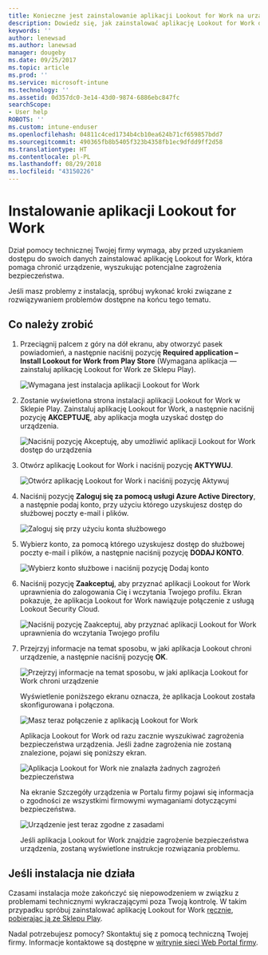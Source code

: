 ```yaml
---
title: Konieczne jest zainstalowanie aplikacji Lookout for Work na urządzeniu z systemem Android | Microsoft Docs
description: Dowiedz się, jak zainstalować aplikację Lookout for Work dla systemu Android.
keywords: ''
author: lenewsad
ms.author: lanewsad
manager: dougeby
ms.date: 09/25/2017
ms.topic: article
ms.prod: ''
ms.service: microsoft-intune
ms.technology: ''
ms.assetid: 0d357dc0-3e14-43d0-9874-6886ebc847fc
searchScope:
- User help
ROBOTS: ''
ms.custom: intune-enduser
ms.openlocfilehash: 04811c4ced1734b4cb10ea624b71cf659857bdd7
ms.sourcegitcommit: 490365fb8b5405f323b4358fb1ec9dfdd9ff2d58
ms.translationtype: HT
ms.contentlocale: pl-PL
ms.lasthandoff: 08/29/2018
ms.locfileid: "43150226"
---
```

# <a name="install-lookout-for-work"></a>Instalowanie aplikacji Lookout for Work

Dział pomocy technicznej Twojej firmy wymaga, aby przed uzyskaniem dostępu do swoich danych zainstalować aplikację Lookout for Work, która pomaga chronić urządzenie, wyszukując potencjalne zagrożenia bezpieczeństwa.

Jeśli masz problemy z instalacją, spróbuj wykonać kroki związane z rozwiązywaniem problemów dostępne na końcu tego tematu.

## <a name="what-you-need-to-do"></a>Co należy zrobić

1. Przeciągnij palcem z góry na dół ekranu, aby otworzyć pasek powiadomień, a następnie naciśnij pozycję **Required application – Install Lookout for Work from Play Store** (Wymagana aplikacja — zainstaluj aplikację Lookout for Work ze Sklepu Play).

   ![Wymagana jest instalacja aplikacji Lookout for Work](./media/lookout-required-app-install-android.png)

2. Zostanie wyświetlona strona instalacji aplikacji Lookout for Work w Sklepie Play. Zainstaluj aplikację Lookout for Work, a następnie naciśnij pozycję **AKCEPTUJĘ**, aby aplikacja mogła uzyskać dostęp do urządzenia.

   ![Naciśnij pozycję Akceptuję, aby umożliwić aplikacji Lookout for Work dostęp do urządzenia](./media/lookout-accept-store-permissions-android.png)

3. Otwórz aplikację Lookout for Work i naciśnij pozycję **AKTYWUJ**.

   ![Otwórz aplikację Lookout for Work i naciśnij pozycję Aktywuj](./media/lookout-activate-button-android.png)

4. Naciśnij pozycję **Zaloguj się za pomocą usługi Azure Active Directory**, a następnie podaj konto, przy użyciu którego uzyskujesz dostęp do służbowej poczty e-mail i plików.

   ![Zaloguj się przy użyciu konta służbowego](./media/lookout-sign-in-azure-android.png)

5. Wybierz konto, za pomocą którego uzyskujesz dostęp do służbowej poczty e-mail i plików, a następnie naciśnij pozycję **DODAJ KONTO**.

   ![Wybierz konto służbowe i naciśnij pozycję Dodaj konto](./media/lookout-pick-account-android.png)

6. Naciśnij pozycję **Zaakceptuj**, aby przyznać aplikacji Lookout for Work uprawnienia do zalogowania Cię i wczytania Twojego profilu. Ekran pokazuje, że aplikacja Lookout for Work nawiązuje połączenie z usługą Lookout Security Cloud.

   ![Naciśnij pozycję Zaakceptuj, aby przyznać aplikacji Lookout for Work uprawnienia do wczytania Twojego profilu](./media/lookout-needs-permission-to-view-profile-android.png)

7. Przejrzyj informacje na temat sposobu, w jaki aplikacja Lookout chroni urządzenie, a następnie naciśnij pozycję **OK**.

   ![Przejrzyj informacje na temat sposobu, w jaki aplikacja Lookout for Work chroni urządzenie](./media/lookout-how-it-protects-your-device-android.png)

   Wyświetlenie poniższego ekranu oznacza, że aplikacja Lookout została skonfigurowana i połączona.

   ![Masz teraz połączenie z aplikacją Lookout for Work](./media/lookout-you-are-now-connected-android.png)

   Aplikacja Lookout for Work od razu zacznie wyszukiwać zagrożenia bezpieczeństwa urządzenia. Jeśli żadne zagrożenia nie zostaną znalezione, pojawi się poniższy ekran.

   ![Aplikacja Lookout for Work nie znalazła żadnych zagrożeń bezpieczeństwa](./media/lookout-scan-no-threats-found-android.png)

   Na ekranie Szczegóły urządzenia w Portalu firmy pojawi się informacja o zgodności ze wszystkimi firmowymi wymaganiami dotyczącymi bezpieczeństwa.

    ![Urządzenie jest teraz zgodne z zasadami](./media/mtd-device-now-compliant-android.png)

   Jeśli aplikacja Lookout for Work znajdzie zagrożenie bezpieczeństwa urządzenia, zostaną wyświetlone instrukcje rozwiązania problemu.

## <a name="if-the-installation-doesnt-work"></a>Jeśli instalacja nie działa

Czasami instalacja może zakończyć się niepowodzeniem w związku z problemami technicznymi wykraczającymi poza Twoją kontrolę. W takim przypadku spróbuj zainstalować aplikację Lookout for Work [ręcznie, pobierając ją ze Sklepu Play](https://play.google.com/store/apps/details?id=com.lookout.enterprise).


Nadal potrzebujesz pomocy? Skontaktuj się z pomocą techniczną Twojej firmy. Informacje kontaktowe są dostępne w [witrynie sieci Web Portal firmy](https://go.microsoft.com/fwlink/?linkid=2010980).

